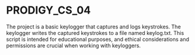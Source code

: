 # PRODIGY_CS_04
The project is a basic keylogger that captures and logs keystrokes. The keylogger writes the captured keystrokes to a file named keylog.txt. This script is intended for educational purposes, and ethical considerations and permissions are crucial when working with keyloggers.
